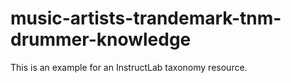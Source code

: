 # music-artists-trandemark-tnm-drummer-knowledge
This is an example for an InstructLab taxonomy resource.
